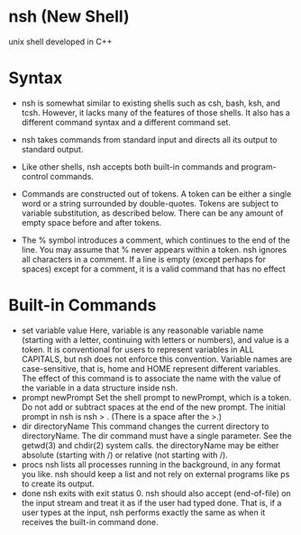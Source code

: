 # nsh (New Shell)
unix shell developed in C++

# Syntax

- nsh is somewhat similar to existing shells such as csh, bash, ksh, and tcsh. However, it lacks many of the features of those shells. It also has a different command syntax and a different command set.

- nsh takes commands from standard input and directs all its output to standard output.

- Like other shells, nsh accepts both built-in commands and program-control commands.

- Commands are constructed out of tokens. A token can be either a single word or a string surrounded by double-quotes. Tokens are subject to variable substitution, as described below. There can be any amount of empty space before and after tokens.

- The % symbol introduces a comment, which continues to the end of the line. You may assume that % never appears within a token. nsh ignores all characters in a comment. If a line is empty (except perhaps for spaces) except for a comment, it is a valid command that has no effect

# Built-in Commands

- set variable value
Here, variable is any reasonable variable name (starting with a letter, continuing with letters or numbers), and value is a token. It is conventional for users to represent variables in ALL CAPITALS, but nsh does not enforce this convention. Variable names are case-sensitive, that is, home and HOME represent different variables. The effect of this command is to associate the name with the value of the variable in a data structure inside nsh.
- prompt newPrompt
Set the shell prompt to newPrompt, which is a token. Do not add or subtract spaces at the end of the new prompt. The initial prompt in nsh is nsh > . (There is a space after the >.)
- dir directoryName
This command changes the current directory to directoryName. The dir command must have a single parameter. See the getwd(3) and chdir(2) system calls. the directoryName may be either absolute (starting with /) or relative (not starting with /).
- procs
nsh lists all processes running in the background, in any format you like. nsh should keep a list and not rely on external programs like ps to create its output.
- done
nsh exits with exit status 0. nsh should also accept <control-D> (end-of-file) on the input stream and treat it as if the user had typed done. That is, if a user types <control-D> at the input, nsh performs exactly the same as when it receives the built-in command done.
